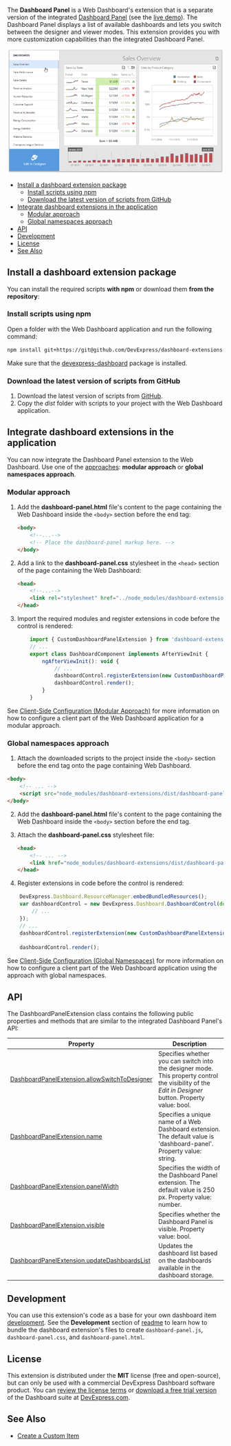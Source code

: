 The **Dashboard Panel** is a Web Dashboard's extension that is a separate version of the integrated [Dashboard Panel](http://docs.devexpress.com/Dashboard/119771/) (see the [live demo](https://demos.devexpress.com/Dashboard/)). The Dashboard Panel displays a list of available dashboards and lets you switch between the designer and viewer modes. This extension provides you with more customization capabilities than the integrated Dashboard Panel.

![dashboard-panel](../images/dashboard-panel.png)


- [Install a dashboard extension package](#install-a-dashboard-extension-package)
    - [Install scripts using npm](#install-scripts-using-npm)
    - [Download the latest version of scripts from GitHub](#download-the-latest-version-of-scripts-from-github)
- [Integrate dashboard extensions in the application](#integrate-dashboard-extensions-in-the-application)
    - [Modular approach](#modular-approach)
    - [Global namespaces approach](#global-namespaces-approach)
- [API](#api)
- [Development](#development)
- [License](#license)
- [See Also](#see-also)

## Install a dashboard extension package

You can install the required scripts **with npm** or download them **from the repository**:

### Install scripts using npm
Open a folder with the Web Dashboard application and run the following command:

```bash
npm install git+https://git@github.com/DevExpress/dashboard-extensions.git
```

Make sure that the [devexpress-dashboard](https://www.npmjs.com/package/devexpress-dashboard) package is installed.

### Download the latest version of scripts from GitHub
1. Download the latest version of scripts from [GitHub](https://github.com/DevExpress/dashboard-extensions/releases).
2. Copy the *dist* folder with scripts to your project with the Web Dashboard application.


## Integrate dashboard extensions in the application

You can now integrate the Dashboard Panel extension to the Web Dashboard. Use one of the [approaches](https://docs.devexpress.com/Dashboard/119108): **modular approach** or **global namespaces approach**. 

### Modular approach

1. Add the **dashboard-panel.html** file's content to the page containing the Web Dashboard inside the `<body>` section before the end tag:

    ```html
    <body>
        <!--...-->
        <!-- Place the dashboard-panel markup here. -->
    </body>
    ```

2. Add a link to the **dashboard-panel.css** stylesheet in the `<head>` section of the page containing the Web Dashboard:

    ```html
    <head>
        <!--...-->
        <link rel="stylesheet" href="../node_modules/dashboard-extensions/dist/dashboard-panel.css">;
    </head>
    ```

3. Import the required modules and register extensions in code before the control is rendered:

    ```javascript
        import { CustomDashboardPanelExtension } from 'dashboard-extensions/dist/dashboard-panel';
        // ...
        export class DashboardComponent implements AfterViewInit {
            ngAfterViewInit(): void {
                // ...
                dashboardControl.registerExtension(new CustomDashboardPanelExtension(dashboardControl));
                dashboardControl.render(); 
            }
        }

    ```

See [Client-Side Configuration (Modular Approach)](https://docs.devexpress.com/Dashboard/400409/) for more information on how to configure a client part of the Web Dashboard application for a modular approach.

### Global namespaces approach

1. Attach the downloaded scripts to the project inside the `<body>` section before the end tag onto the page containing Web Dashboard.

```html
<body>
    <!-- ... -->
    <script src="node_modules/dashboard-extensions/dist/dashboard-panel.js"></script>
</body>
```

2. Add the **dashboard-panel.html** file's content to the page containing the Web Dashboard inside the `<body>` section before the end tag.

3. Attach the **dashboard-panel.css** stylesheet file:

    ```html
    <head>
        <!-- ... -->
        <link href="node_modules/dashboard-extensions/dist/dashboard-panel.css" rel="stylesheet" />
    </head>
    ```

4. Register extensions in code before the control is rendered:

```javascript
    DevExpress.Dashboard.ResourceManager.embedBundledResources();
    var dashboardControl = new DevExpress.Dashboard.DashboardControl(document.getElementById("web-dashboard"), { 
        // ...
    });
    // ...
    dashboardControl.registerExtension(new CustomDashboardPanelExtension(dashboardControl));

    dashboardControl.render();
```

See [Client-Side Configuration (Global Namespaces)](https://docs.devexpress.com/Dashboard/119158/) for more information on how to configure a client part of the Web Dashboard application using the approach with global namespaces.

## API
The DashboardPanelExtension class contains the following public properties and methods that are similar to the integrated Dashboard Panel's API:

| Property | Description |
|--|--|
| [DashboardPanelExtension.allowSwitchToDesigner](https://docs.devexpress.com/Dashboard/js-DevExpress.Dashboard.DashboardPanelExtension#js_DevExpress_Dashboard_DashboardPanelExtension_allowSwitchToDesigner) | Specifies whether you can switch into the designer mode. This property control the visibility of the *Edit in Designer* button. Property value: bool.  |
| [DashboardPanelExtension.name](https://docs.devexpress.com/Dashboard/js-DevExpress.Dashboard.DashboardPanelExtension#js_DevExpress_Dashboard_DashboardPanelExtension_name) | Specifies a unique name of a Web Dashboard extension. The default value is 'dashboard-panel'. Property value: string. |
| [DashboardPanelExtension.panelWidth](https://docs.devexpress.com/Dashboard/js-DevExpress.Dashboard.DashboardPanelExtension#js_DevExpress_Dashboard_DashboardPanelExtension_panelWidth) | Specifies the width of the Dashboard Panel extension. The default value is 250 px. Property value: number. |
| [DashboardPanelExtension.visible](https://docs.devexpress.com/Dashboard/js-DevExpress.Dashboard.DashboardPanelExtension#js_DevExpress_Dashboard_DashboardPanelExtension_visible) | Specifies whether the Dashboard Panel is visible. Property value: bool. |
| [DashboardPanelExtension.updateDashboardsList](https://docs.devexpress.com/Dashboard/js-DevExpress.Dashboard.DashboardPanelExtension#js_devexpress_dashboard_dashboardpanelextension_updatedashboardslist) | Updates the dashboard list based on the dashboards available in the dashboard storage. |

## Development 

You can use this extension's code as a base for your own dashboard item [development](https://docs.devexpress.com/Dashboard/117546). See the **Development** section of [readme](../readme.md) to learn how to bundle the dashboard extension's files to create `dashboard-panel.js`, `dashboard-panel.css`, and `dashboard-panel.html`.

## License

This extension is distributed under the **MIT** license (free and open-source), but can only be used with a commercial DevExpress Dashboard software product. You can [review the license terms](https://www.devexpress.com/Support/EULAs/NetComponents.xml) or [download a free trial version](https://go.devexpress.com/DevExpressDownload_UniversalTrial.aspx) of the Dashboard suite at [DevExpress.com](https://www.devexpress.com).

## See Also

* [Create a Custom Item](https://docs.devexpress.com/Dashboard/117546)
